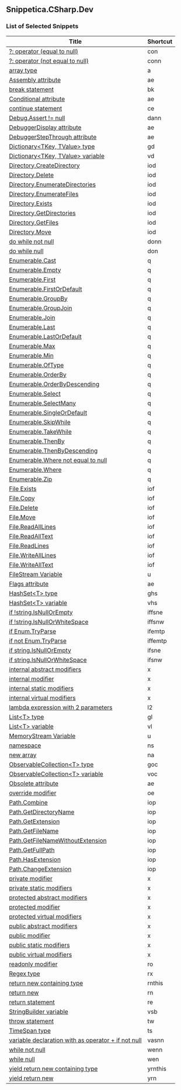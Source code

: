 ## Snippetica.CSharp.Dev

### List of Selected Snippets

Title | Shortcut
----- | --------
[?: operator \(equal to null\)](ConditionalOperatorEqualToNull.snippet)|con
[?: operator \(not equal to null\)](ConditionalOperatorNotEqualToNull.snippet)|conn
[array type](ArrayOfTType.snippet)|a
[Assembly attribute](AssemblyAttribute.snippet)|ae
[break statement](BreakStatement.snippet)|bk
[Conditional attribute](ConditionalAttribute.snippet)|ae
[continue statement](ContinueStatement.snippet)|ce
[Debug\.Assert \!= null](DebugAssertNotNull.snippet)|dann
[DebuggerDisplay attribute](DebuggerDisplayAttribute.snippet)|ae
[DebuggerStepThrough attribute](DebuggerStepThroughAttribute.snippet)|ae
[Dictionary&lt;TKey, TValue&gt; type](DictionaryOfTKeyTValueType.snippet)|gd
[Dictionary&lt;TKey, TValue&gt; variable](DictionaryOfTKeyTValueVariable.snippet)|vd
[Directory\.CreateDirectory](DirectoryCreateDirectory.snippet)|iod
[Directory\.Delete](DirectoryDelete.snippet)|iod
[Directory\.EnumerateDirectories](DirectoryEnumerateDirectories.snippet)|iod
[Directory\.EnumerateFiles](DirectoryEnumerateFiles.snippet)|iod
[Directory\.Exists](DirectoryExists.snippet)|iod
[Directory\.GetDirectories](DirectoryGetDirectories.snippet)|iod
[Directory\.GetFiles](DirectoryGetFiles.snippet)|iod
[Directory\.Move](DirectoryMove.snippet)|iod
[do while not null](DoNotNull.snippet)|donn
[do while null](DoNull.snippet)|don
[Enumerable\.Cast](EnumerableCast.snippet)|q
[Enumerable\.Empty](EnumerableEmpty.snippet)|q
[Enumerable\.First](EnumerableFirst.snippet)|q
[Enumerable\.FirstOrDefault](EnumerableFirstOrDefault.snippet)|q
[Enumerable\.GroupBy](EnumerableGroupBy.snippet)|q
[Enumerable\.GroupJoin](EnumerableGroupJoin.snippet)|q
[Enumerable\.Join](EnumerableJoin.snippet)|q
[Enumerable\.Last](EnumerableLast.snippet)|q
[Enumerable\.LastOrDefault](EnumerableLastOrDefault.snippet)|q
[Enumerable\.Max](EnumerableMax.snippet)|q
[Enumerable\.Min](EnumerableMin.snippet)|q
[Enumerable\.OfType](EnumerableOfType.snippet)|q
[Enumerable\.OrderBy](EnumerableOrderBy.snippet)|q
[Enumerable\.OrderByDescending](EnumerableOrderByDescending.snippet)|q
[Enumerable\.Select](EnumerableSelect.snippet)|q
[Enumerable\.SelectMany](EnumerableSelectMany.snippet)|q
[Enumerable\.SingleOrDefault](EnumerableSingleOrDefault.snippet)|q
[Enumerable\.SkipWhile](EnumerableSkipWhile.snippet)|q
[Enumerable\.TakeWhile](EnumerableTakeWhile.snippet)|q
[Enumerable\.ThenBy](EnumerableThenBy.snippet)|q
[Enumerable\.ThenByDescending](EnumerableThenByDescending.snippet)|q
[Enumerable\.Where not equal to null](EnumerableWhereNotNull.snippet)|q
[Enumerable\.Where](EnumerableWhere.snippet)|q
[Enumerable\.Zip](EnumerableZip.snippet)|q
[File Exists](FileExists.snippet)|iof
[File\.Copy](FileCopy.snippet)|iof
[File\.Delete](FileDelete.snippet)|iof
[File\.Move](FileMove.snippet)|iof
[File\.ReadAllLines](FileReadAllLines.snippet)|iof
[File\.ReadAllText](FileReadAllText.snippet)|iof
[File\.ReadLines](FileReadLines.snippet)|iof
[File\.WriteAllLines](FileWriteAllLines.snippet)|iof
[File\.WriteAllText](FileWriteAllText.snippet)|iof
[FileStream Variable](FileStreamVariable.snippet)|u
[Flags attribute](FlagsAttribute.snippet)|ae
[HashSet&lt;T&gt; type](HashSetOfTType.snippet)|ghs
[HashSet&lt;T&gt; variable](HashSetOfTVariable.snippet)|vhs
[if \!string\.IsNullOrEmpty](IfNotStringIsNullOrEmpty.snippet)|iffsne
[if \!string\.IsNullOrWhiteSpace](IfNotStringIsNullOrWhiteSpace.snippet)|iffsnw
[if Enum\.TryParse](IfEnumTryParse.snippet)|ifemtp
[if not Enum\.TryParse](IfNotEnumTryParse.snippet)|iffemtp
[if string\.IsNullOrEmpty](IfStringIsNullOrEmpty.snippet)|ifsne
[if string\.IsNullOrWhiteSpace](IfStringIsNullOrWhiteSpace.snippet)|ifsnw
[internal abstract modifiers](InternalAbstractModifiers.snippet)|x
[internal modifier](InternalModifier.snippet)|x
[internal static modifiers](InternalStaticModifiers.snippet)|x
[internal virtual modifiers](InternalVirtualModifiers.snippet)|x
[lambda expression with 2 parameters](LambdaExpressionWithTwoParameters.snippet)|l2
[List&lt;T&gt; type](ListOfTType.snippet)|gl
[List&lt;T&gt; variable](ListOfTVariable.snippet)|vl
[MemoryStream Variable](MemoryStreamVariable.snippet)|u
[namespace](Namespace.snippet)|ns
[new array ](NewArrayOfT.snippet)|na
[ObservableCollection&lt;T&gt; type](ObservableCollectionOfTType.snippet)|goc
[ObservableCollection&lt;T&gt; variable](ObservableCollectionOfTVariable.snippet)|voc
[Obsolete attribute](ObsoleteAttribute.snippet)|ae
[override modifier](OverrideModifier.snippet)|oe
[Path\.Combine](PathCombine.snippet)|iop
[Path\.GetDirectoryName](PathGetDirectoryName.snippet)|iop
[Path\.GetExtension](PathGetExtension.snippet)|iop
[Path\.GetFileName](PathGetFileName.snippet)|iop
[Path\.GetFileNameWithoutExtension](PathGetFileNameWithoutExtension.snippet)|iop
[Path\.GetFullPath](PathGetFullPath.snippet)|iop
[Path\.HasExtension](PathHasExtension.snippet)|iop
[Path\.ChangeExtension](PathChangeExtension.snippet)|iop
[private modifier](PrivateModifier.snippet)|x
[private static modifiers](PrivateStaticModifiers.snippet)|x
[protected abstract modifiers](ProtectedAbstractModifiers.snippet)|x
[protected modifier](ProtectedModifier.snippet)|x
[protected virtual modifiers](ProtectedVirtualModifiers.snippet)|x
[public abstract modifiers](PublicAbstractModifiers.snippet)|x
[public modifier](PublicModifier.snippet)|x
[public static modifiers](PublicStaticModifiers.snippet)|x
[public virtual modifiers](PublicVirtualModifiers.snippet)|x
[readonly modifier](ReadOnlyModifier.snippet)|ro
[Regex type](Regex.snippet)|rx
[return new containing type](ReturnNewThis.snippet)|rnthis
[return new](ReturnNew.snippet)|rn
[return statement](ReturnStatement.snippet)|re
[StringBuilder variable](StringBuilderVariable.snippet)|vsb
[throw statement](ThrowStatement.snippet)|tw
[TimeSpan type](TimeSpanType.snippet)|ts
[variable declaration with as operator \+ if not null](VariableAsTIfNotNull.snippet)|vasnn
[while not null](WhileNotNull.snippet)|wenn
[while null](WhileNull.snippet)|wen
[yield return new containing type](YieldReturnNewThis.snippet)|yrnthis
[yield return new](YieldReturnNew.snippet)|yrn
